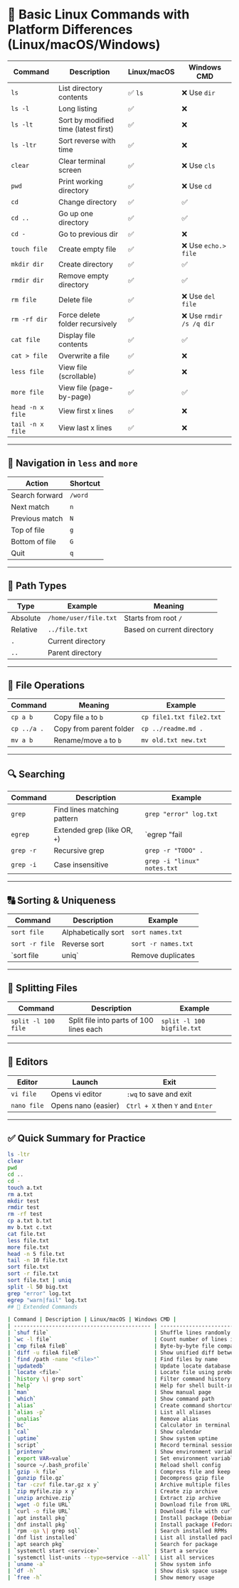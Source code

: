 # 🐧 Basic Linux Commands with Platform Differences (Linux/macOS/Windows)

| Command | Description | Linux/macOS | Windows CMD |
|--------|-------------|--------------|--------------|
| `ls` | List directory contents | ✅ `ls` | ❌ Use `dir` |
| `ls -l` | Long listing | ✅ | ❌ |
| `ls -lt` | Sort by modified time (latest first) | ✅ | ❌ |
| `ls -ltr` | Sort reverse with time | ✅ | ❌ |
| `clear` | Clear terminal screen | ✅ | ❌ Use `cls` |
| `pwd` | Print working directory | ✅ | ❌ Use `cd` |
| `cd` | Change directory | ✅ | ✅ |
| `cd ..` | Go up one directory | ✅ | ✅ |
| `cd -` | Go to previous dir | ✅ | ❌ |
| `touch file` | Create empty file | ✅ | ❌ Use `echo.> file` |
| `mkdir dir` | Create directory | ✅ | ✅ |
| `rmdir dir` | Remove empty directory | ✅ | ✅ |
| `rm file` | Delete file | ✅ | ❌ Use `del file` |
| `rm -rf dir` | Force delete folder recursively | ✅ | ❌ Use `rmdir /s /q dir` |
| `cat file` | Display file contents | ✅ | ✅ |
| `cat > file` | Overwrite a file | ✅ | ❌ |
| `less file` | View file (scrollable) | ✅ | ❌ |
| `more file` | View file (page-by-page) | ✅ | ✅ |
| `head -n x file` | View first x lines | ✅ | ❌ |
| `tail -n x file` | View last x lines | ✅ | ❌ |

---

## 🧭 Navigation in `less` and `more`

| Action | Shortcut |
|--------|----------|
| Search forward | `/word` |
| Next match | `n` |
| Previous match | `N` |
| Top of file | `g` |
| Bottom of file | `G` |
| Quit | `q` |

---

## 📁 Path Types

| Type | Example | Meaning |
|------|---------|---------|
| Absolute | `/home/user/file.txt` | Starts from root `/` |
| Relative | `../file.txt` | Based on current directory |
| `.` | Current directory |
| `..` | Parent directory |

---

## 📂 File Operations

| Command | Meaning | Example |
|---------|---------|---------|
| `cp a b` | Copy file `a` to `b` | `cp file1.txt file2.txt` |
| `cp ../a .` | Copy from parent folder | `cp ../readme.md .` |
| `mv a b` | Rename/move `a` to `b` | `mv old.txt new.txt` |

---

## 🔍 Searching

| Command | Description | Example |
|---------|-------------|---------|
| `grep` | Find lines matching pattern | `grep "error" log.txt` |
| `egrep` | Extended grep (like OR, `+`) | `egrep "fail|error" log.txt` |
| `grep -r` | Recursive grep | `grep -r "TODO" .` |
| `grep -i` | Case insensitive | `grep -i "linux" notes.txt` |

---

## 🔠 Sorting & Uniqueness

| Command | Description | Example |
|---------|-------------|---------|
| `sort file` | Alphabetically sort | `sort names.txt` |
| `sort -r file` | Reverse sort | `sort -r names.txt` |
| `sort file | uniq` | Remove duplicates | `sort cities.txt | uniq` |

---

## 🔨 Splitting Files

| Command | Description | Example |
|---------|-------------|---------|
| `split -l 100 file` | Split file into parts of 100 lines each | `split -l 100 bigfile.txt` |

---

## 🧪 Editors

| Editor | Launch | Exit |
|--------|--------|------|
| `vi file` | Opens vi editor | `:wq` to save and exit |
| `nano file` | Opens nano (easier) | `Ctrl + X` then `Y` and `Enter` |

---

## ✅ Quick Summary for Practice

```bash
ls -ltr
clear
pwd
cd ..
cd -
touch a.txt
rm a.txt
mkdir test
rmdir test
rm -rf test
cp a.txt b.txt
mv b.txt c.txt
cat file.txt
less file.txt
more file.txt
head -n 5 file.txt
tail -n 10 file.txt
sort file.txt
sort -r file.txt
sort file.txt | uniq
split -l 50 big.txt
grep "error" log.txt
egrep "warn|fail" log.txt
## 🔧 Extended Commands

| Command | Description | Linux/macOS | Windows CMD |
| ------------------------------------------- | -------------------------------- | ----------- | -------------------------------- |
| `shuf file`                                 | Shuffle lines randomly           | ✅           | ❌                                |
| `wc -l file`                                | Count number of lines in file    | ✅           | ❌                                |
| `cmp fileA fileB`                           | Byte-by-byte file comparison     | ✅           | ❌                                |
| `diff -u fileA fileB`                       | Show unified diff between files  | ✅           | ❌                                |
| `find /path -name "<file>"`                 | Find files by name               | ✅           | ❌                                |
| `updatedb`                                  | Update locate database           | ✅           | ❌                                |
| `locate <file>`                             | Locate file using prebuilt index | ✅           | ❌                                |
| `history \| grep sort`                      | Filter command history           | ✅           | ❌                                |
| `help`                                      | Help for shell built-ins         | ✅           | ❌                                |
| `man`                                       | Show manual page                 | ✅           | ❌                                |
| `which`                                     | Show command path                | ✅           | ❌ Use `where`                    |
| `alias`                                     | Create command shortcut          | ✅           | ❌                                |
| `alias -p`                                  | List all aliases                 | ✅           | ❌                                |
| `unalias`                                   | Remove alias                     | ✅           | ❌                                |
| `bc`                                        | Calculator in terminal           | ✅           | ❌                                |
| `cal`                                       | Show calendar                    | ✅           | ❌                                |
| `uptime`                                    | Show system uptime               | ✅           | ❌                                |
| `script`                                    | Record terminal session          | ✅           | ❌                                |
| `printenv`                                  | Show environment variables       | ✅           | ❌                                |
| `export VAR=value`                          | Set environment variable         | ✅           | ❌                                |
| `source ~/.bash_profile`                    | Reload shell config              | ✅           | ❌                                |
| `gzip -k file`                              | Compress file and keep original  | ✅           | ❌                                |
| `gunzip file.gz`                            | Decompress gzip file             | ✅           | ❌                                |
| `tar -czvf file.tar.gz x y`                 | Archive multiple files           | ✅           | ❌                                |
| `zip myfile.zip x y`                        | Create zip archive               | ✅           | ❌ Use third-party tool           |
| `unzip archive.zip`                         | Extract zip archive              | ✅           | ❌                                |
| `wget -O file URL`                          | Download file from URL           | ✅           | ❌ Use `Invoke-WebRequest`        |
| `curl -o file URL`                          | Download file with curl          | ✅           | ❌ Available in recent PowerShell |
| `apt install pkg`                           | Install package (Debian/Ubuntu)  | ✅           | ❌                                |
| `dnf install pkg`                           | Install package (Fedora/CentOS)  | ✅           | ❌                                |
| `rpm -qa \| grep sql`                       | Search installed RPMs            | ✅           | ❌                                |
| `dnf list installed`                        | List all installed packages      | ✅           | ❌                                |
| `apt search pkg`                            | Search for package               | ✅           | ❌                                |
| `systemctl start <service>`                 | Start a service                  | ✅           | ❌                                |
| `systemctl list-units --type=service --all` | List all services                | ✅           | ❌                                |
| `uname -a`                                  | Show system info                 | ✅           | ❌ Use `systeminfo`               |
| `df -h`                                     | Show disk space usage            | ✅           | ❌ Use `wmic logicaldisk`         |
| `free -h`                                   | Show memory usage                | ✅           | ❌ Use `systeminfo`               |
